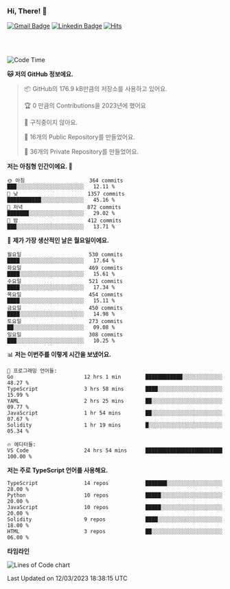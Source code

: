### Hi, There! 👋


[![Gmail Badge](https://img.shields.io/badge/-725psh@gmail.com-c14438?style=flat&logo=Gmail&logoColor=white&link=mailto:725psh@gmail.com)](mailto:725psh@gmail.com) 
[![Linkedin Badge](https://img.shields.io/badge/-soohanpark-0072b1?style=flat&logo=Linkedin&logoColor=white&link=https://www.linkedin.com/in/soohanpark/)](https://www.linkedin.com/in/soohanpark/) 
[![Hits](https://hits.seeyoufarm.com/api/count/incr/badge.svg?url=https%3A%2F%2Fgithub.com%2FSoohan-Park&count_bg=%23000000&title_bg=%23828282&icon=gradle.svg&icon_color=%23FFFFFF&title=Visited&edge_flat=false)](https://hits.seeyoufarm.com)  

<br />
<br />

<!--START_SECTION:waka-->
![Code Time](http://img.shields.io/badge/Code%20Time-660%20hrs%2041%20mins-blue)

**🐱 저의 GitHub 정보에요.** 

> 📦 GitHub의 176.9 kB만큼의 저장소를 사용하고 있어요. 
 > 
> 🏆 0 만큼의 Contributions을 2023년에 했어요
 > 
> 🚫 구직중이지 않아요.
 > 
> 📜 16개의 Public Repository를 만들었어요. 
 > 
> 🔑 36개의 Private Repository를 만들었어요. 
 > 
**저는 아침형 인간이에요. 🐤** 

```text
🌞 아침                     364 commits         ███░░░░░░░░░░░░░░░░░░░░░░   12.11 % 
🌆 낮　                     1357 commits        ███████████░░░░░░░░░░░░░░   45.16 % 
🌃 저녁                     872 commits         ███████░░░░░░░░░░░░░░░░░░   29.02 % 
🌙 밤　                     412 commits         ███░░░░░░░░░░░░░░░░░░░░░░   13.71 % 
```
📅 **제가 가장 생산적인 날은 월요일이에요.** 

```text
월요일                      530 commits         ████░░░░░░░░░░░░░░░░░░░░░   17.64 % 
화요일                      469 commits         ████░░░░░░░░░░░░░░░░░░░░░   15.61 % 
수요일                      521 commits         ████░░░░░░░░░░░░░░░░░░░░░   17.34 % 
목요일                      454 commits         ████░░░░░░░░░░░░░░░░░░░░░   15.11 % 
금요일                      450 commits         ████░░░░░░░░░░░░░░░░░░░░░   14.98 % 
토요일                      273 commits         ██░░░░░░░░░░░░░░░░░░░░░░░   09.08 % 
일요일                      308 commits         ███░░░░░░░░░░░░░░░░░░░░░░   10.25 % 
```


📊 **저는 이번주를 이렇게 시간을 보냈어요.** 

```text
💬 프로그래밍 언어들: 
Go                       12 hrs 1 min        ████████████░░░░░░░░░░░░░   48.27 % 
TypeScript               3 hrs 58 mins       ████░░░░░░░░░░░░░░░░░░░░░   15.99 % 
YAML                     2 hrs 25 mins       ██░░░░░░░░░░░░░░░░░░░░░░░   09.77 % 
JavaScript               1 hr 54 mins        ██░░░░░░░░░░░░░░░░░░░░░░░   07.67 % 
Solidity                 1 hr 19 mins        █░░░░░░░░░░░░░░░░░░░░░░░░   05.34 % 

🔥 에디터들: 
VS Code                  24 hrs 54 mins      █████████████████████████   100.00 % 
```

**저는 주로 TypeScript 언어를 사용해요.** 

```text
TypeScript               14 repos            ███████░░░░░░░░░░░░░░░░░░   28.00 % 
Python                   10 repos            █████░░░░░░░░░░░░░░░░░░░░   20.00 % 
JavaScript               10 repos            █████░░░░░░░░░░░░░░░░░░░░   20.00 % 
Solidity                 9 repos             ████░░░░░░░░░░░░░░░░░░░░░   18.00 % 
HTML                     3 repos             ██░░░░░░░░░░░░░░░░░░░░░░░   06.00 % 
```



**타임라인**

![Lines of Code chart](https://raw.githubusercontent.com/Soohan-Park/Soohan-Park/master/assets/bar_graph.png)


 Last Updated on 12/03/2023 18:38:15 UTC
<!--END_SECTION:waka-->

